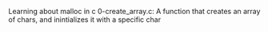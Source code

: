 Learning about malloc in c
0-create_array.c: A function that creates an array of chars, and inintializes it with a specific char
